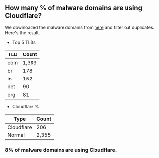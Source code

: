## How many % of malware domains are using Cloudflare?


We downloaded the malware domains from [here](https://urlhaus.abuse.ch) and filter out duplicates.
Here's the result.


[//]: # (start replacement)


- Top 5 TLDs

| TLD | Count |
| --- | --- |
| com | 1,389 |
| br | 178 |
| in | 152 |
| net | 90 |
| org | 81 |


- Cloudflare %

| Type | Count |
| --- | --- |
| Cloudflare | 206 |
| Normal | 2,355 |


### 8% of malware domains are using Cloudflare.
